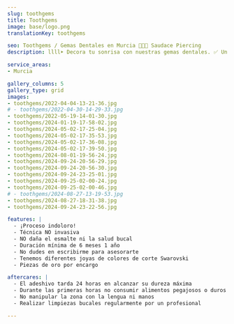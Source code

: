 ```yaml
---
slug: toothgems
title: Toothgems
image: base/logo.png
translationKey: toothgems

seo: Toothgems / Gemas Dentales en Murcia 🧷👂🏻 Saudace Piercing
description: llll➤ Decora tu sonrisa con nuestras gemas dentales. ✅ Un proceso indoloro y no invasivo que te da un toque especial.

service_areas:
- Murcia

gallery_columns: 5
gallery_type: grid
images:
- toothgems/2022-04-04-13-21-36.jpg
# - toothgems/2022-04-30-14-29-33.jpg
- toothgems/2022-05-19-14-01-30.jpg
- toothgems/2024-01-19-17-58-02.jpg
- toothgems/2024-05-02-17-25-04.jpg
- toothgems/2024-05-02-17-35-53.jpg
- toothgems/2024-05-02-17-36-08.jpg
- toothgems/2024-05-02-17-39-50.jpg
- toothgems/2024-08-01-19-56-24.jpg
- toothgems/2024-09-24-20-56-29.jpg
- toothgems/2024-09-24-20-56-30.jpg
- toothgems/2024-09-24-23-25-01.jpg
- toothgems/2024-09-25-02-00-24.jpg
- toothgems/2024-09-25-02-00-46.jpg
# - toothgems/2024-08-27-13-19-53.jpg
- toothgems/2024-08-27-18-31-38.jpg
- toothgems/2024-09-24-23-22-56.jpg

features: |
  - ¡Proceso indoloro!
  - Técnica NO invasiva
  - NO daña el esmalte ni la salud bucal
  - Duración mínima de 6 meses 1 año
  - No dudes en escribirme para asesorarte
  - Tenemos diferentes joyas de colores de corte Swarovski
  - Piezas de oro por encargo

aftercares: |
  - El adeshivo tarda 24 horas en alcanzar su dureza máxima
  - Durante las primeras horas no consumir alimentos pegajosos o duros
  - No manipular la zona con la lengua ni manos
  - Realizar limpiezas bucales regularmente por un profesional

---
```

